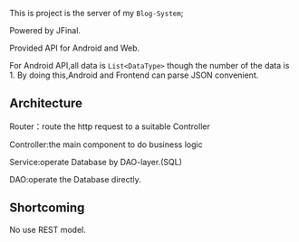 This is project is the server of my `Blog-System`;

Powered by JFinal.

Provided API for Android and Web.

For Android API,all data is `List<DataType>` though the number of the data is 1. By doing this,Android and Frontend  can parse JSON convenient.

Architecture
------
Router：route the http request to a suitable Controller

Controller:the main component to do business logic

Service:operate Database by DAO-layer.(SQL)

DAO:operate the Database directly.


Shortcoming
-----
No use REST model.


